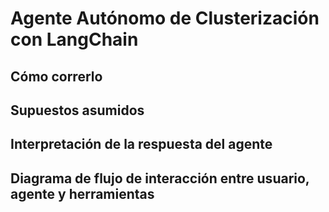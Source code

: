 # **Agente Autónomo de Clusterización con LangChain**

## **Cómo correrlo**

## **Supuestos asumidos**

## **Interpretación de la respuesta del agente**

## **Diagrama de flujo de interacción entre usuario, agente y herramientas**